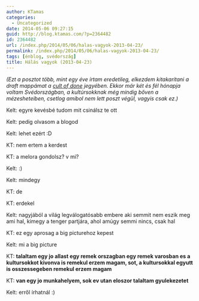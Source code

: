 ```yaml
---
author: KTamas
categories:
  - Uncategorized
date: 2014-05-06 09:27:15
guid: http://blog.ktamas.com/?p=2364482
id: 2364482
url: /index.php/2014/05/06/halas-vagyok-2013-04-23/
permalink: /index.php/2014/05/06/halas-vagyok-2013-04-23/
tags: [énblog, svédország]
title: Hálás vagyok (2013-04-23)
---
```


_(Ezt a posztot több, mint egy éve írtam eredetileg, elkezdem kitakarítani a draft mappámat a [cult of done](http://www.brepettis.com/blog/2009/3/3/the-cult-of-done-manifesto.html) jegyében. Ekkor már két és fél hónapja voltam Svédországban, a kultúrsokknak még mindig bőven a mézesheteiben, csetlog amibol nem lett poszt végül, vagyis csak ez.)_

Kelt: egyre kevésbé tudom mit csinálsz te ott
  
Kelt: pedig olvasom a blogod
  
Kelt: lehet ezért :D
  
KT: nem ertem a kerdest
  
KT: a melora gondolsz? v mi?
  
Kelt: :)
  
Kelt: mindegy
  
KT: de
  
KT: erdekel
  
Kelt: nagyjából a világ legválogatósabb embere aki semmit nem eszik meg ami hal, kimegy a tenger partjára, ahol amúgy semmi nincs, csak hal
  
KT: ez egy aprosag a big picturehoz kepest
  
Kelt: mi a big picture
  
KT: **talaltam egy jo allast egy remek orszagban egy remek varosban es a kultursokkot kivonva is remekul erzem magam, sot, a kultursokkal egyutt is osszessegeben remekul erzem magam**
  
KT: **van egy jo munkahelyem, sok ev utan eloszor talaltam gyulekezetet**
  
Kelt: erről írhatnál :)
